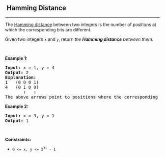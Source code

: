 <h2>  Hamming Distance</h2><hr><div style="user-select: auto;"><p style="user-select: auto;">The <a href="https://en.wikipedia.org/wiki/Hamming_distance" target="_blank" style="user-select: auto;">Hamming distance</a> between two integers is the number of positions at which the corresponding bits are different.</p>

<p style="user-select: auto;">Given two integers <code style="user-select: auto;">x</code> and <code style="user-select: auto;">y</code>, return <em style="user-select: auto;">the <strong style="user-select: auto;">Hamming distance</strong> between them</em>.</p>

<p style="user-select: auto;">&nbsp;</p>
<p style="user-select: auto;"><strong style="user-select: auto;">Example 1:</strong></p>

<pre style="user-select: auto;"><strong style="user-select: auto;">Input:</strong> x = 1, y = 4
<strong style="user-select: auto;">Output:</strong> 2
<strong style="user-select: auto;">Explanation:</strong>
1   (0 0 0 1)
4   (0 1 0 0)
       ↑   ↑
The above arrows point to positions where the corresponding bits are different.
</pre>

<p style="user-select: auto;"><strong style="user-select: auto;">Example 2:</strong></p>

<pre style="user-select: auto;"><strong style="user-select: auto;">Input:</strong> x = 3, y = 1
<strong style="user-select: auto;">Output:</strong> 1
</pre>

<p style="user-select: auto;">&nbsp;</p>
<p style="user-select: auto;"><strong style="user-select: auto;">Constraints:</strong></p>

<ul style="user-select: auto;">
	<li style="user-select: auto;"><code style="user-select: auto;">0 &lt;=&nbsp;x, y &lt;= 2<sup style="user-select: auto;">31</sup> - 1</code></li>
</ul>
</div>